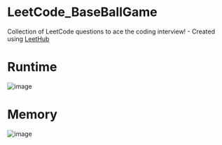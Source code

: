 # LeetCode_BaseBallGame
Collection of LeetCode questions to ace the coding interview! - Created using [LeetHub](https://github.com/QasimWani/LeetHub)

# Runtime
![image](https://user-images.githubusercontent.com/87345979/210020134-46f1b409-f3f6-4fc6-a45b-23038fcbc449.png)

# Memory
![image](https://user-images.githubusercontent.com/87345979/210020166-65675ed6-bd54-4341-b413-7d23c70fcbdb.png)

